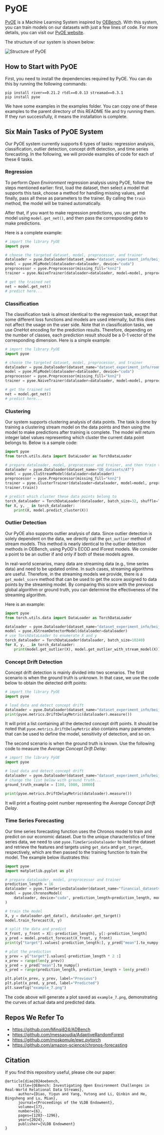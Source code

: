 # PyOE

[PyOE](https://github.com/Xtra-Computing/PyOE) is a Machine Learning System inspired by [OEBench](https://github.com/Xtra-Computing/OEBench). With this system, you can train models on our datasets with just a few lines of code. For more details, you can visit our [PyOE website](https://pyoe.xtra.science).

The structure of our system is shown below:

![Structure of PyOE](images/pyoe.png)

## How to Start with PyOE

First, you need to install the dependencies required by PyOE. You can do this by running the following commands:

```shell
pip install river==0.21.2 rtdl==0.0.13 streamad==0.3.1
pip install pyoe
```

We have some examples in the examples folder. You can copy one of these examples to the parent directory of this README file and try running them. If they run successfully, it means the installation is complete.

## Six Main Tasks of PyOE System

Our PyOE system currently supports 6 types of tasks: regression analysis, classification, outlier detection, concept drift detection, and time series forecasting. In the following, we will provide examples of code for each of these 6 tasks.

### Regression

To perform *Open Environment* regression analysis using PyOE, follow the steps mentioned earlier: first, load the dataset, then select a model that supports this task, choose a method for handling missing values, and finally, pass all these as parameters to the trainer. By calling the ```train``` method, the model will be trained automatically.

After that, if you want to make regression predictions, you can get the model using ```model.get_net()```, and then pass the corresponding data to make predictions.

Here is a complete example:

```python
# import the library PyOE
import pyoe

# choose the targeted dataset, model, preprocessor, and trainer
dataloader = pyoe.Dataloader(dataset_name="dataset_experiment_info/beijingPM2.5")
model = pyoe.MlpModel(dataloader=dataloader, device="cuda")
preprocessor = pyoe.Preprocessor(missing_fill="knn2")
trainer = pyoe.NaiveTrainer(dataloader=dataloader, model=model, preprocessor=preprocessor, epochs=16)

# get the trained net
net = model.get_net()
# predict here...
```

### Classification

The classification task is almost identical to the regression task, except that some different loss functions and models are used internally, but this does not affect the usage on the user side. Note that in classification tasks, we use OneHot encoding for the prediction results. Therefore, depending on the number of classes, each prediction result should be a 0-1 vector of the corresponding dimension. Here is a simple example:

```python
# import the library PyOE
import pyoe

# choose the targeted dataset, model, preprocessor, and trainer
dataloader = pyoe.Dataloader(dataset_name="dataset_experiment_info/room_occupancy")
model = pyoe.MlpModel(dataloader=dataloader, device="cuda")
preprocessor = pyoe.Preprocessor(missing_fill="knn2")
trainer = pyoe.NaiveTrainer(dataloader=dataloader, model=model, preprocessor=preprocessor, epochs=1024)

# get the trained net
net = model.get_net()
# predict here...
```

### Clustering

Our system supports clustering analysis of data points. The task is done by training a clustering stream model on the data points and then using the model to make predictions after training is complete. The model will return integer label values representing which cluster the current data point belongs to. Below is a sample code:

```python
import pyoe
from torch.utils.data import DataLoader as TorchDataLoader

# prepare dataloader, model, preprocessor and trainer, and then train the model
dataloader = pyoe.Dataloader(dataset_name="OD_datasets/AT")
model = pyoe.CluStreamModel(dataloader=dataloader)
preprocessor = pyoe.Preprocessor(missing_fill="knn2")
trainer = pyoe.ClusterTrainer(dataloader=dataloader, model=model, preprocessor=preprocessor, epochs=16)
trainer.train()

# predict which cluster these data points belong to
torch_dataloader = TorchDataLoader(dataloader, batch_size=32, shuffle=True)
for X, y, _ in torch_dataloader:
    print(X, model.predict_cluster(X))
```

### Outlier Detection

Our PyOE also supports outlier analysis of data. Since outlier detection is solely dependent on the data, we directly call the ```get_outlier``` method of stream models. This method is nearly identical to the outlier detection methods in OEBench, using PyOD's ECOD and IForest models. We consider a point to be an outlier if and only if both of these models agree.

In real-world scenarios, many data are streaming data (e.g., time series data) and need to be updated online. In such cases, streaming algorithms are useful. Therefore, in the streaming models we provide, there is a ```get_model_score``` method that can be used to get the score assigned to data points by the streaming model. By comparing this score with the previous global algorithm or ground truth, you can determine the effectiveness of the streaming algorithm.

Here is an example:

```python
import pyoe
from torch.utils.data import DataLoader as TorchDataLoader

dataloader = pyoe.Dataloader(dataset_name="dataset_experiment_info/beijingPM2.5")
model = pyoe.XStreamDetectorModel(dataloader=dataloader)
# use TorchDataLoader to enumerate X and y
torch_dataloader = TorchDataLoader(dataloader, batch_size=10240)
for X, y, _ in torch_dataloader:
    print(model.get_outlier(X), model.get_outlier_with_stream_model(X))
```

### Concept Drift Detection

Concept drift detection is mainly divided into two scenarios. The first scenario is when the ground truth is unknown. In that case, we use the code below to obtain the detected drift points:

```python
# import the library PyOE
import pyoe

# load data and detect concept drift
dataloader = pyoe.Dataloader(dataset_name="dataset_experiment_info/beijingPM2.5")
print(pyoe.metrics.DriftDelayMetric(dataloader).measure())
```

It will print a list containing all the detected concept drift points. It should be noted that ```pyoe.metrics.DriftDelayMetric``` also contains many parameters that can be used to define the model, sensitivity of detection, and so on.

The second scenario is when the ground truth is known. Use the following code to measure the *Average Concept Drift Delay*:

```python
# import the library PyOE
import pyoe

# load data and detect concept drift
dataloader = pyoe.Dataloader(dataset_name="dataset_experiment_info/beijingPM2.5")
# change the list below with ground truth...
ground_truth_example = [100, 1000, 10000]

print(pyoe.metrics.DriftDelayMetric(dataloader).measure())
```

It will print a floating-point number representing the *Average Concept Drift Delay*.

### Time Series Forecasting

Our time series forecasting function uses the Chronos model to train and predict on our economic dataset. Due to the unique characteristics of time series data, we need to use ```pyoe.TimeSeriesDataloader``` to load the dataset and retrieve the features and targets using ```get_data``` and ```get_target```, respectively, which are then passed to the training function to train the model. The example below illustrates this:

```python
import pyoe
import matplotlib.pyplot as plt

# prepare dataloader, model, preprocessor and trainer
prediction_length = 16
dataloader = pyoe.TimeSeriesDataloader(dataset_name="financial_datasets/AAA")
model = pyoe.ChronosModel(
    dataloader, device="cuda", prediction_length=prediction_length, model_path="tiny"
)

# train the model
X, y = dataloader.get_data(), dataloader.get_target()
model.train_forecast(X, y)

# split the data and predict
X_front, y_front = X[:-prediction_length], y[:-prediction_length]
y_pred = model.predict_forecast(X_front, y_front)
print(y["target"].values[-prediction_length:], y_pred["mean"].to_numpy())

# plot the prediction
y_prev = y["target"].values[-prediction_length * 2 :]
x_prev = range(len(y_prev))
y_pred = y_pred["mean"].to_numpy()
x_pred = range(prediction_length, prediction_length + len(y_pred))

plt.plot(x_prev, y_prev, label="Previous")
plt.plot(x_pred, y_pred, label="Predicted")
plt.savefig("example_7.png")
```

The code above will generate a plot saved as ```example_7.png```, demonstrating the curves of actual data and predicted data.

## Repos We Refer To

- https://github.com/Minqi824/ADBench
- https://github.com/messaoudia/AdaptiveRandomForest
- https://github.com/moskomule/ewc.pytorch
- https://github.com/amazon-science/chronos-forecasting

## Citation

If you find this repository useful, please cite our paper:

```
@article{diao2024oebench,
      title={OEBench: Investigating Open Environment Challenges in Real-World Relational Data Streams}, 
      author={Diao, Yiqun and Yang, Yutong and Li, Qinbin and He, Bingsheng and Lu, Mian},
      journal={Proceedings of the VLDB Endowment},
      volume={17},
      number={6},
      pages={1283--1296},
      year={2024},
      publisher={VLDB Endowment}
}
```
